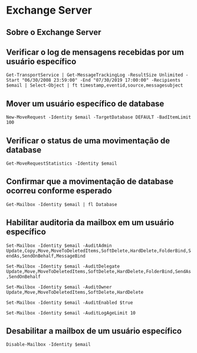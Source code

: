 # Exchange Server

## Sobre o Exchange Server

## Verificar o log de mensagens recebidas por um usuário específico

```Get-TransportService | Get-MessageTrackingLog -ResultSize Unlimited -Start "06/30/2008 23:59:00" -End "07/30/2019 17:00:00" -Recipients $email | Select-Object | ft timestamp,eventid,source,messagesubject```

## Mover um usuário específico de database

```New-MoveRequest -Identity $email -TargetDatabase DEFAULT -BadItemLimit 100```

## Verificar o status de uma movimentação de database

```Get-MoveRequestStatistics -Identity $email```

## Confirmar que a movimentação de database ocorreu conforme esperado

```Get-Mailbox -Identity $email | fl Database```

## Habilitar auditoria da mailbox em um usuário específico

```Set-Mailbox -Identity $email -AuditAdmin Update,Copy,Move,MoveToDeletedItems,SoftDelete,HardDelete,FolderBind,SendAs,SendOnBehalf,MessageBind```

```Set-Mailbox -Identity $email -AuditDelegate Update,Move,MoveToDeletedItems,SoftDelete,HardDelete,FolderBind,SendAs,SendOnBehalf```

```Set-Mailbox -Identity $email -AuditOwner Update,Move,MoveToDeletedItems,SoftDelete,HardDelete```

```Set-Mailbox -Identity $email -AuditEnabled $true```

```Set-Mailbox -Identity $email -AuditLogAgeLimit 10```

## Desabilitar a mailbox de um usuário específico

```Disable-Mailbox -Identity $email```
